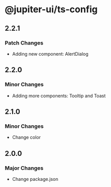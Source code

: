 # @jupiter-ui/ts-config

## 2.2.1

### Patch Changes

- Adding new component: AlertDialog

## 2.2.0

### Minor Changes

- Adding more components: Tooltip and Toast

## 2.1.0

### Minor Changes

- Change color

## 2.0.0

### Major Changes

- Change package.json
